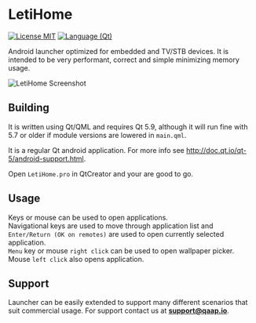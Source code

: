 # LetiHome

[![License MIT](https://cdn.rawgit.com/qaap/letihome/badges/license.svg)](https://github.com/qaap/letihome/blob/master/LICENSE)
[![Language (Qt)](https://cdn.rawgit.com/qaap/letihome/badges/qt.svg)](https://www.qt.io)

Android launcher optimized for embedded and TV/STB devices. It is intended to be very performant, correct and simple minimizing memory usage.

![LetiHome Screenshot](https://raw.githubusercontent.com/qaap/LetiHome/badges/screenshot.jpg)

## Building

It is written using Qt/QML and requires Qt 5.9, although it will run fine with 5.7 or older if
module versions are lowered in `main.qml`.

It is a regular Qt android application. For more info see
http://doc.qt.io/qt-5/android-support.html.

Open `LetiHome.pro` in QtCreator and your are good to go.

## Usage

Keys or mouse can be used to open applications.<br/>
Navigational keys are used to move through application list and `Enter/Return (OK on remotes)` are
used to open currently selected application.<br/>
`Menu` key or mouse `right click` can be used to open wallpaper picker.<br/>
Mouse `left click` also opens application.

## Support

Launcher can be easily extended to support many different scenarios that suit commercial usage. For
support contact us at **support@qaap.io**.
